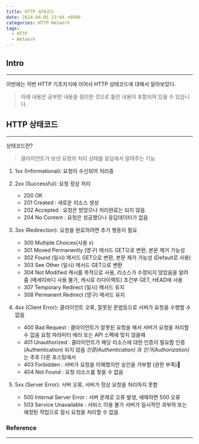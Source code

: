 ```yaml
---
title: HTTP 상태코드
date: 2024-04-05 23:04 +0900
categories: HTTP Network
tags:
  - HTTP
  - Network
---
```

## Intro
---
이번에는 저번 HTTP 기초지식에 이어서 HTTP 상태코드에 대해서 알아보았다.
>아래 내용은 공부한 내용을 정리한 것으로 틀린 내용이 포함되어 있을 수 있습니다.  

## HTTP 상태코드
---
상태코드란? 
>클라이언트가 보낸 요청의 처리 상태를 응답에서 알려주는 기능

1.  1xx (Informational): 요청이 수신되어 처리중  


2. 2xx (Successful): 요청 정상 처리  	
	- 200 OK  
	- 201 Created : 새로운 리소스 생성
	- 202 Accepted : 요청은 받았으나 처리완료는 되지 않음
	- 204 No Content : 요청은 성공했으나 응답데이터가 없음

3. 3xx (Redirection): 요청을 완료하려면 추가 행동이 필요  
	- 300 Multiple Choices(사용 x)
	- 301 Moved Permanently (영구) 메서드 GET으로 변환, 본문 제거 가능성
	- 302 Found (일시) 메서드 GET으로 변환, 본문 제거 가능성 (Default로 사용)
	- 303 See Other  (일시) 메서드 GET으로 변환
	- 304 Not Modified  캐시를 목적으로 사용, 리소스가 수정되지 않았음을 알려줌
		(메세지바디 사용 불가, 캐시로 리다이렉트) 조건부 GET, HEAD에 사용
	- 307 Temporary Redirect (일시) 메서드 유지
	- 308 Permanent Redirect (영구) 메서드 유지

4. 4xx (Client Error): 클라이언트 오류, 잘못된 문법등으로 서버가 요청을 수행할 수 없음 
	- 400 Bad Request : 클라이언트가 잘못된 요청을 해서 서버가 요청을 처리할 수 없음
		요청 파라미터 에러 또는 API 스펙에 맞지 않을때
	- 401 Unauthorized : 클라이언트가 해당 리소스에 대한 인증이 필요함
		인증(Authentication) 되지 않음
		*인증(Authentication)* 과 *인가(Authorization)* 는 추후 다른 포스팅에서
	- 403 Forbidden : 서버가 요청을 이해했지만 승인을 거부함 (권한 부족)
	- 404 Not Found : 요청 리소스를 찾을 수 없음

5. 5xx (Server Error): 서버 오류, 서버가 정상 요청을 처리하지 못함
	- 500 Internal Server Error : 서버 문제로 오류 발생, 애매하면 500 오류
	- 503 Service Unavailable : 서비스 이용 불가
		서버가 일시적인 과부하 또는 예정된 작업으로 잠시 요청을 처리할 수 없음 

### Reference
---
